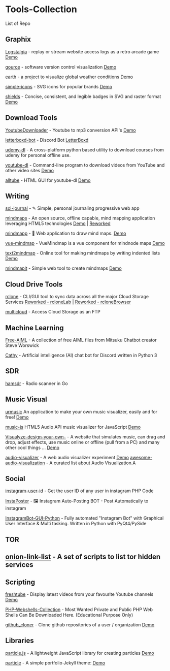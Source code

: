 # Tools-Collection
 List of Repo

## Graphix
[Logstalgia](https://github.com/acaudwell/Logstalgia) - replay or stream website access logs as a retro arcade game [Demo](https://logstalgia.io/)

[gource](https://github.com/acaudwell/Gource) - software version control visualization [Demo](https://gource.io)

[earth](https://github.com/cambecc/earth) - a project to visualize global weather conditions [Demo](http://earth.nullschool.net)

[simple-icons](https://github.com/simple-icons/simple-icons) - SVG icons for popular brands [Demo](https://simpleicons.org)

[shields](https://github.com/badges/shields) - Concise, consistent, and legible badges in SVG and raster format [Demo](https://shields.io)

## Download Tools

[YoutubeDownloader](https://github.com/cybernetwebdesign/YoutubeDownloader) - Youtube to mp3 conversion API's [Demo](https://api.download-lagu-mp3.com)

[letterboxd-bot](https://github.com/Pyrrolidine/letterboxd-bot) - Discord Bot [LetterBoxd]()

[udemy-dl](https://github.com/r0oth3x49/udemy-dl) - A cross-platform python based utility to download courses from udemy for personal offline use.

[youtube-dl](https://github.com/ytdl-org/youtube-dl) - Command-line program to download videos from YouTube and other video sites [Demo](http://ytdl-org.github.io/youtube-dl/)

[alltube](https://github.com/Rudloff/alltube) - HTML GUI for youtube-dl [Demo](http://alltubedownload.net/)

## Writing

[sol-journal](https://github.com/gillkyle/sol-journal) - ✎ Simple, personal journaling progressive web app

[mindmaps](https://github.com/drichard/mindmaps) - An open source, offline capable, mind mapping application leveraging HTML5 technologies [Demo](https://www.mindmaps.app) | [Reworked](https://app.mindmapmaker.org/)

[mindmapp](https://github.com/Mindmapp/mindmapp) - 🚀 Web application to draw mind maps. [Demo](https://mindmapp.cedoor.org/)

[vue-mindmap](https://github.com/anteriovieira/vue-mindmap) - VueMindmap is a vue component for mindnode maps [Demo](https://codesandbox.io/s/jv7pl7wn15)

[text2mindmap](https://github.com/tobloef/text2mindmap) - Online tool for making mindmaps by writing indented lists [Demo](https://tobloef.com/text2mindmap/)

[mindmapit](https://github.com/JoseTomasTocino/mindmapit) - Simple web tool to create mindmaps [Demo](http://josetomastocino.github.io/mindmapit/)

## Cloud Drive Tools

[rclone]() - CLI/GUI tool to sync data across all the major Cloud Storage Services [Reworked - rcloneLab](https://github.com/Sparoney/RcloneLab) | [Reworked - rcloneBrowser](https://github.com/DinCahill/RcloneBrowser)

[multicloud]() - Access Cloud Storage as an FTP

<!-- [gdrive-http-directory]() - Host the content of Google Drive in classic http directory style -->


## Machine Learning

[Free-AIML](https://github.com/pandorabots/Free-AIML) - A collection of free AIML files from Mitsuku Chatbot creator Steve Worswick

[Cathy](https://github.com/DevDungeon/Cathy) - Artificial intelligence (AI) chat bot for Discord written in Python 3


## SDR

[hamsdr](https://github.com/porjo/hamsdr) - Radio scanner in Go



## Music Visual

[urmusic](https://github.com/nasso/urmusic) An application to make your own music visualizer, easily and for free! [Demo](https://nasso.github.io/urmusic)

[music-js](https://github.com/patrickroberts/music-js) HTML5 Audio API music visualizer for JavaScript [Demo](https://html5music.herokuapp.com/)

[Visualyze-design-your-own-](https://github.com/HoangTran0410/Visualyze-design-your-own-) - A website that simulates music, can drag and drop, adjust effects, use music online or offline (pull from a PC) and many other cool things ... [Demo](https://hoangtran0410.github.io/Visualyze-design-your-own-/)

[audio-visualizer](https://github.com/Teoxoy/audio-visualizer) - A web audio visualizer experiment [Demo](https://teoxoy.github.io/audio-visualizer)
[awesome-audio-visualization](https://github.com/willianjusten/awesome-audio-visualization) - A curated list about Audio Visualization.A

## Social

[instagram-user-id](https://github.com/ricardojoserf/instagram-user-id) - Get the user ID of any user in instagram PHP Code

[InstaPoster](https://github.com/Ademking/InstaPoster) - 🖼 Instagram Auto-Posting BOT - Post Automatically to instagram

[InstagramBot-GUI-Python](https://github.com/alx-xlx/InstagramBot-GUI-Python.git) - Fully automated "Instagram Bot" with Graphical User Interface & Multi tasking. Written in Python with PyQt4/PySide

## TOR

[onion-link-list](https://github.com/DanWin/onion-link-list) - A set of scripts to list tor hidden services
---

## Scripting

[freshtube](https://github.com/porjo/freshtube) - Display latest videos from your favourite Youtube channels [Demo](https://porjo.github.io/freshtube/)

[PHP-Webshells-Collection](https://github.com/x-o-r-r-o/PHP-Webshells-Collection) - Most Wanted Private and Public PHP Web Shells Can Be Downloaded Here. (Educational Purpose Only)

[github_cloner](https://logstalgia.io/) - Clone github repositories of a user / organization [Demo](https://blog.anantshri.info/cloning-github-repositories-user-organization/)

## Libraries

[particle.js](https://github.com/VincentGarreau/particles.js/) - A lightweight JavaScript library for creating particles [Demo](https://vincentgarreau.com/particles.js/)

[particle](https://github.com/nrandecker/particle) - A simple portfolio Jekyll theme: [Demo](https://nrandecker.github.io/particle/)